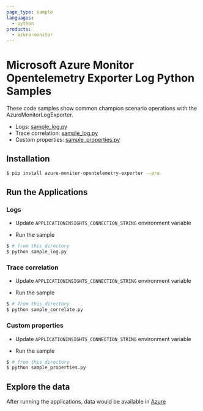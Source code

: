 ```yaml
---
page_type: sample
languages:
  - python
products:
  - azure-monitor
---
```


# Microsoft Azure Monitor Opentelemetry Exporter Log Python Samples

These code samples show common champion scenario operations with the AzureMonitorLogExporter.

* Logs: [sample_log.py](https://github.com/Azure/azure-sdk-for-python/blob/main/sdk/monitor/azure-monitor-opentelemetry-exporter/samples/logs/sample_log.py)
* Trace correlation: [sample_log.py](https://github.com/Azure/azure-sdk-for-python/blob/main/sdk/monitor/azure-monitor-opentelemetry-exporter/samples/logs/sample_correlate.py)
* Custom properties: [sample_properties.py](https://github.com/Azure/azure-sdk-for-python/blob/main/sdk/monitor/azure-monitor-opentelemetry-exporter/samples/logs/sample_properties.py)


## Installation

```sh
$ pip install azure-monitor-opentelemetry-exporter --pre
```

## Run the Applications

### Logs

* Update `APPLICATIONINSIGHTS_CONNECTION_STRING` environment variable

* Run the sample

```sh
$ # from this directory
$ python sample_log.py
```

### Trace correlation

* Update `APPLICATIONINSIGHTS_CONNECTION_STRING` environment variable

* Run the sample

```sh
$ # from this directory
$ python sample_correlate.py
```

### Custom properties

* Update `APPLICATIONINSIGHTS_CONNECTION_STRING` environment variable

* Run the sample

```sh
$ # from this directory
$ python sample_properties.py
```

## Explore the data

After running the applications, data would be available in [Azure](
https://docs.microsoft.com/azure/azure-monitor/app/app-insights-overview#where-do-i-see-my-telemetry)